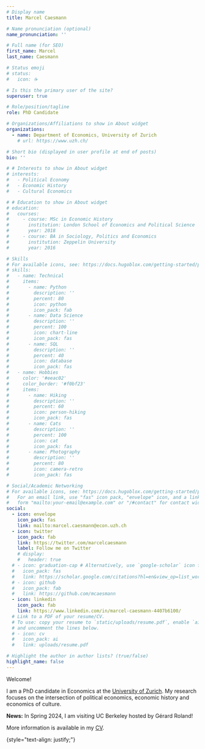 ```yaml
---
# Display name
title: Marcel Caesmann

# Name pronunciation (optional)
name_pronunciation: ''

# Full name (for SEO)
first_name: Marcel
last_name: Caesmann

# Status emoji
# status:
#   icon: ☕️

# Is this the primary user of the site?
superuser: true

# Role/position/tagline
role: PhD Candidate 

# Organizations/Affiliations to show in About widget
organizations:
  - name: Department of Economics, University of Zurich
    # url: https://www.uzh.ch/

# Short bio (displayed in user profile at end of posts)
bio: ''

# # Interests to show in About widget
# interests:
#   - Political Economy
#   - Economic History
#   - Cultural Economics

# # Education to show in About widget
# education:
#   courses:
#     - course: MSc in Economic History
#       institution: London School of Economics and Political Science
#       year: 2018
#     - course: BA in Sociology, Politics and Economics
#       institution: Zeppelin University
#       year: 2016

# Skills
# For available icons, see: https://docs.hugoblox.com/getting-started/page-builder/#icons
# skills:
#   - name: Technical
#     items:
#       - name: Python
#         description: ''
#         percent: 80
#         icon: python
#         icon_pack: fab
#       - name: Data Science
#         description: ''
#         percent: 100
#         icon: chart-line
#         icon_pack: fas
#       - name: SQL
#         description: ''
#         percent: 40
#         icon: database
#         icon_pack: fas
#   - name: Hobbies
#     color: '#eeac02'
#     color_border: '#f0bf23'
#     items:
#       - name: Hiking
#         description: ''
#         percent: 60
#         icon: person-hiking
#         icon_pack: fas
#       - name: Cats
#         description: ''
#         percent: 100
#         icon: cat
#         icon_pack: fas
#       - name: Photography
#         description: ''
#         percent: 80
#         icon: camera-retro
#         icon_pack: fas

# Social/Academic Networking
# For available icons, see: https://docs.hugoblox.com/getting-started/page-builder/#icons
#   For an email link, use "fas" icon pack, "envelope" icon, and a link in the
#   form "mailto:your-email@example.com" or "/#contact" for contact widget.
social:
  - icon: envelope
    icon_pack: fas
    link: mailto:marcel.caesmann@econ.uzh.ch
  - icon: twitter
    icon_pack: fab
    link: https://twitter.com/marcelcaesmann
    label: Follow me on Twitter
    # display:
    #   header: true
  # - icon: graduation-cap # Alternatively, use `google-scholar` icon from `ai` icon pack
  #   icon_pack: fas
  #   link: https://scholar.google.com/citations?hl=en&view_op=list_works&gmla=AH70aAUwCQFlHQlCUXNUa7FGf-56fdHsDRklUZvBMbHRxu8FxOQPaL3aeV6oaL3bgMLv3BWk8Ih86PxVDaJp0g&user=9CKBkJYAAAAJ
  # - icon: github
  #   icon_pack: fab
  #   link: https://github.com/mcaesmann
  - icon: linkedin
    icon_pack: fab
    link: https://www.linkedin.com/in/marcel-caesmann-4407b6100/
  # Link to a PDF of your resume/CV.
  # To use: copy your resume to `static/uploads/resume.pdf`, enable `ai` icons in `params.yaml`,
  # and uncomment the lines below.
  # - icon: cv
  #   icon_pack: ai
  #   link: uploads/resume.pdf

# Highlight the author in author lists? (true/false)
highlight_name: false
---
```


Welcome!

I am a PhD candidate in Economics at the [University of Zurich](https://www.econ.uzh.ch/en.html). 
My research focuses on the intersection of political economics, economic history and economics of culture.

**News:** In Spring 2024, I am visiting UC Berkeley hosted by Gérard Roland!

More information is available in my [CV](uploads/resume.pdf).

{style="text-align: justify;"}
